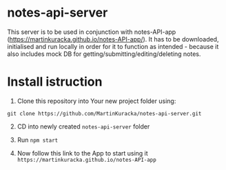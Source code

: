 # notes-api-server

This server is to be used in conjunction with notes-API-app (https://martinkuracka.github.io/notes-API-app/). It has to be downloaded, initialised and run locally in order for it to function as intended - because it also includes mock DB for getting/submitting/editing/deleting notes.

# Install istruction

1. Clone this repository into Your new project folder using:

``git clone https://github.com/MartinKuracka/notes-api-server.git``

2. CD into newly created ``notes-api-server`` folder

3. Run ``npm start``

4. Now follow this link to the App to start using it
``https://martinkuracka.github.io/notes-API-app``
